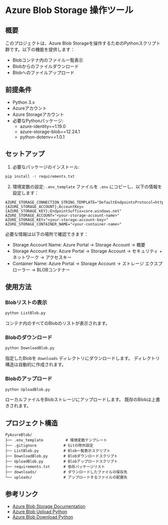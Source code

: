 # Azure Blob Storage 操作ツール

## 概要

このプロジェクトは、Azure Blob Storageを操作するためのPythonスクリプト群です。以下の機能を提供します：

- Blobコンテナ内のファイル一覧表示
- Blobからのファイルダウンロード
- Blobへのファイルアップロード

## 前提条件

- Python 3.x
- Azureアカウント
- Azure Storageアカウント
- 必要なPythonパッケージ:
  - azure-identity==1.19.0
  - azure-storage-blob==12.24.1
  - python-dotenv==1.0.1

## セットアップ

1. 必要なパッケージのインストール:
```bash
pip install -r requirements.txt
```

2. 環境変数の設定:
`.env_template` ファイルを `.env` にコピーし、以下の情報を設定します：

```
AZURE_STORAGE_CONNECTION_STRING_TEMPLATE="DefaultEndpointsProtocol=https;AccountName={AZURE_STORAGE_ACCOUNT};AccountKey={AZURE_STORAGE_KEY};EndpointSuffix=core.windows.net"
AZURE_STORAGE_ACCOUNT="<your-storage-account-name>"
AZURE_STORAGE_KEY="<your-storage-account-key>"
AZURE_STORAGE_CONTAINER_NAME="<your-container-name>"
```

必要な情報は以下の場所で確認できます：
- Storage Account Name: Azure Portal -> Storage Account -> 概要
- Storage Account Key: Azure Portal -> Storage Account -> セキュリティ + ネットワーク -> アクセスキー
- Container Name: Azure Portal -> Storage Account -> ストレージ エクスプローラー -> BLOBコンテナー

## 使用方法

### Blobリストの表示

```bash
python ListBlob.py
```

コンテナ内のすべてのBlobのリストが表示されます。

### Blobのダウンロード

```bash
python DownloadBlob.py
```

指定したBlobを `downloads` ディレクトリにダウンロードします。
ディレクトリ構造は自動的に作成されます。

### Blobのアップロード

```bash
python UploadBlob.py
```

ローカルファイルをBlobストレージにアップロードします。
既存のBlobは上書きされます。

## プロジェクト構造

```
PyAzureBlob/
├── .env_template          # 環境変数テンプレート
├── .gitignore            # Gitの除外設定
├── ListBlob.py           # Blob一覧表示スクリプト
├── DownloadBlob.py       # Blobダウンロードスクリプト
├── UploadBlob.py         # Blobアップロードスクリプト
├── requirements.txt      # 依存パッケージリスト
├── downloads/            # ダウンロードしたファイルの保存先
└── uploads/              # アップロードするファイルの配置先
```

## 参考リンク

- [Azure Blob Storage Documentation](https://learn.microsoft.com/ja-jp/azure/storage/common/storage-samples-python)
- [Azure Blob Upload Python](https://learn.microsoft.com/ja-jp/azure/storage/blobs/storage-blob-upload-python)
- [Azure Blob Download Python](https://learn.microsoft.com/ja-jp/azure/storage/blobs/storage-blob-download-python)